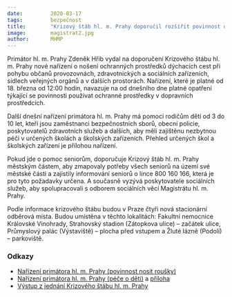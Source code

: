 ```yaml
---
date:         2020-03-17
tags:         bezpečnost
title:        "Krizový štáb hl. m. Prahy doporučil rozšířit povinnost občanů nosit ochranné prostředky i do veřejných budov, obchodů a na zastávky MHD"
image: 	      magistrat2.jpg
author:       MHMP
---
```


Primátor hl. m. Prahy Zdeněk Hřib vydal na doporučení Krizového štábu hl. m. Prahy nové nařízení o nošení ochranných prostředků dýchacích cest při pohybu občanů provozovnách, zdravotnických a sociálních zařízeních, sídlech veřejných orgánů a v dalších prostorách. Nařízení, které je platné od 18. března od 12:00 hodin, navazuje na od dnešního dne platné opatření týkající se povinnosti používat ochranné prostředky v dopravních prostředcích.

Další dnešní nařízení primátora hl. m. Prahy má pomoci rodičům dětí od 3 do 10 let, kteří jsou zaměstnanci bezpečnostních sborů, obecní policie, poskytovatelů zdravotních služeb a dalších, aby měli zajištěnu nezbytnou péči v určených školách a školských zařízeních. Přehled určených škol a školských zařízení je přílohou nařízení.

Pokud jde o pomoc seniorům, doporučuje Krizový štáb hl. m. Prahy městským částem, aby zmapovaly potřeby všech seniorů na území své městské části a zajistily informování seniorů o lince 800 160 166, která je pro tyto požadavky určena. A současně vyzývá poskytovatele sociálních služeb, aby spolupracovali s odborem sociálních věcí Magistrátu hl. m. Prahy.

Podle informace krizového štábu budou v Praze čtyři nová stacionární odběrová místa. Budou umístěna v těchto lokalitách: Fakultní nemocnice Královské Vinohrady, Strahovský stadion (Zátopkova ulice) – začátek ulice, Průmyslový palác (Výstaviště) – plocha před vstupem a Žluté lázně (Podolí) – parkoviště.

### Odkazy

* [Nařízení primátora hl. m. Prahy (povinnost nosit roušky)](/assets/pdf/narizeni2.pdf)
* [Nařízení primátora hl. m. Prahy (péče o děti)](/assets/pdf/narizeni-skoly.pdf) a [příloha](/assets/xls/skoly.xls)
* [Výstup z jednání Krizového štábu hl. m. Prahy](/assets/pdf/ks-vystup.pdf)
